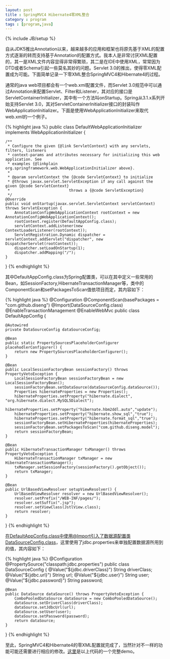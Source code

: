 ```yaml
---
layout: post
title : SpringMVC4 Hibernate4零XML整合 
category : program
tags : [program,java]
---
```

{% include JB/setup %}

自从JDK5推出Annotation以来，越来越多的应用和框架也将原先基于XML的配置方式逐渐的转而支持基于Annotation的配置方式。我本人是非常讨厌XML配置的，其一是XML文件内容显得非常得繁琐，其二是在IDE中使用XML，常常因为DTD或者Schema引起一些莫名其妙的问题。Servlet 3.0的推出，使得零XML配置成为可能。下面简单记录一下零XML整合SpringMVC4和Hibernate4的过程。

通常的java web项目都会有一个web.xml配置文件，而Servlet 3.0规范中可以通过Annotation来配置Servlet、Filter和Listener，其对应的接口是ServletContainerInitializer，其中有一个方法叫onStartup。Spring从3.1.x系列开始支持Servlet 3.0，其对ServletContainerInitializer接口的封装叫作WebApplicationInitializer。下面是使用WebApplicationInitializer来取代web.xml的一个例子。

{% highlight java %}
public class DefaultWebApplicationInitializer implements WebApplicationInitializer {

    /**
     * Configure the given {@link ServletContext} with any servlets, filters, listeners
     * context-params and attributes necessary for initializing this web application. See
     * examples {@linkplain org.springframework.web.WebApplicationInitializer above}.
     *
     * @param servletContext the {@code ServletContext} to initialize
     * @throws javax.servlet.ServletException if any call against the given {@code ServletContext}
     *                          throws a {@code ServletException}
     */
    @Override
    public void onStartup(javax.servlet.ServletContext servletContext) throws ServletException {
        AnnotationConfigWebApplicationContext rootContext = new AnnotationConfigWebApplicationContext();
        rootContext.register(DefaultAppConfig.class);
        servletContext.addListener(new ContextLoaderListener(rootContext));
        ServletRegistration.Dynamic dispatcher = servletContext.addServlet("dispatcher", new DispatcherServlet(rootContext));
        dispatcher.setLoadOnStartup(1);
        dispatcher.addMapping("/");
    }
}
{% endhighlight %}

其中DefaultAppConfig.class为Spring配置类，可以在其中定义一些常用的Bean，如SessionFactory,HibernateTransactionManager等，类中的ComponentScan和setPackagesToScan值依项目而定，其内容如下：

{% highlight java %}
@Configuration
@ComponentScan(basePackages = "com.github.diseng")
@Import(DataSourceConfig.class)
@EnableTransactionManagement
@EnableWebMvc
public class DefaultAppConfig {

    @Autowired
    private DataSourceConfig dataSourceConfig;

    @Bean
    public static PropertySourcesPlaceholderConfigurer placehodlerConfigurer() {
        return new PropertySourcesPlaceholderConfigurer();
    }

    @Bean
    public LocalSessionFactoryBean sessionFactory() throws PropertyVetoException {
        LocalSessionFactoryBean sessionFactoryBean = new LocalSessionFactoryBean();
        sessionFactoryBean.setDataSource(dataSourceConfig.dataSource());
        Properties hibernateProperties = new Properties();
        hibernateProperties.setProperty("hibernate.dialect", "org.hibernate.dialect.MySQL5Dialect");
        hibernateProperties.setProperty("hibernate.hbm2ddl.auto","update");
        hibernateProperties.setProperty("hibernate.show_sql","true");
        hibernateProperties.setProperty("hibernate.format_sql","true");
        sessionFactoryBean.setHibernateProperties(hibernateProperties);
        sessionFactoryBean.setPackagesToScan("com.github.diseng.model");
        return sessionFactoryBean;
    }

    @Bean
    public HibernateTransactionManager txManager() throws PropertyVetoException {
        HibernateTransactionManager txManager = new HibernateTransactionManager();
        txManager.setSessionFactory(sessionFactory().getObject());
        return txManager;
    }

    @Bean
    public UrlBasedViewResolver setupViewResolver() {
        UrlBasedViewResolver resolver = new UrlBasedViewResolver();
        resolver.setPrefix("/WEB-INF/pages/");
        resolver.setSuffix(".jsp");
        resolver.setViewClass(JstlView.class);
        return resolver;
    }
}
{% endhighlight %}

在DefaultAppConfig.class中使用@Import引入了数据源配置类DataSourceConfig.class，这里使用了jdbc.properties来单独配置数据源所用到的值，其内容如下：

{% highlight java %}
@Configuration
@PropertySource("classpath:jdbc.properties")
public class DataSourceConfig {
    @Value("${jdbc.driverClass}") String driverClass;
    @Value("${jdbc.url}") String url;
    @Value("${jdbc.user}") String user;
    @Value("${jdbc.password}") String password;

    @Bean
    public DataSource dataSource() throws PropertyVetoException {
        ComboPooledDataSource dataSource = new ComboPooledDataSource();
        dataSource.setDriverClass(driverClass);
        dataSource.setJdbcUrl(url);
        dataSource.setUser(user);
        dataSource.setPassword(password);
        return dataSource;
    }
}
{% endhighlight %}

至此，SpringMVC4和Hibernate4的零XML配置就完成了，当然针对不一样的功能可能还需要进行相应的修改。[这里](https://github.com/diseng/SpringMVC4-Hibernate4-ZeroXML-Template)是以上代码的一个完整demo。





